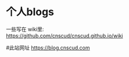 # 个人blogs

一些写在 wiki里:  
<https://github.com/cnscud/cnscud.github.io/wiki> 

#此站网址
<https://blog.cnscud.com>
